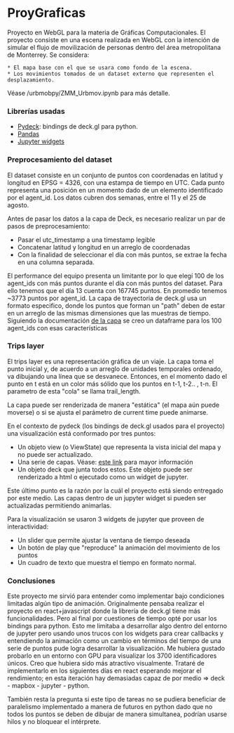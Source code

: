 # ProyGraficas

Proyecto en WebGL para la materia de Gráficas Computacionales. El proyecto consiste en una escena realizada en WebGL con la intención de simular el flujo de movilización de personas dentro del área metropolitana de Monterrey. Se considera:

	* El mapa base con el que se usara como fondo de la escena. 
	* Los movimientos tomados de un dataset externo que representen el desplazamiento. 

Véase /urbmobpy/ZMM_Urbmov.ipynb para más detalle.


### Librerías usadas
* [Pydeck](https://deckgl.readthedocs.io/en/latest/layer.html): bindings de deck.gl para python. 
* [Pandas](https://pandas.pydata.org/)
* [Jupyter widgets](https://ipywidgets.readthedocs.io/en/latest/examples/Widget%20Basics.html)

### Preprocesamiento del dataset

El dataset consiste en un conjunto de puntos con coordenadas en latitud y longitud en EPSG = 4326, con una estampa de tiempo en UTC. Cada punto representa una posición en un momento dado de un elemento identificado por el agent_id. Los datos cubren dos semanas, entre el 11 y el 25 de agosto.

Antes de pasar los datos a la capa de Deck, es necesario realizar un par de pasos de preprocesamiento:
* Pasar el utc_timestamp a una timestamp legible
* Concatenar latitud y longitud en un arreglo de coordenadas
* Con la finalidad de seleccionar el día con más puntos, se extrae la fecha en una columna separada.


El performance del equipo presenta un limitante por lo que elegí 100 de los agent_ids con más puntos durante el día con más puntos del dataset. Para ello tenemos que el día 13 cuenta con 167745 puntos. En promedio tenemos ~3773 puntos por agent_id. 
La capa de trayectoria de deck.gl usa un formato especifico, donde los puntos que forman un "path" deben de estar en un arreglo de las mismas dimensiones que las muestras de tiempo. Siguiendo la documentación [de la capa](https://deckgl.readthedocs.io/en/latest/gallery/trips_layer.html) se creo un dataframe para los 100 agent_ids con esas características

### Trips layer

El trips layer es una representación gráfica de un viaje. La capa toma el punto inicial y, de acuerdo a un arreglo de unidades temporales ordenado, va dibujando una línea que se desvanece. Entonces, en el momento dado el punto en t está en un color más sólido que los puntos en t-1, t-2.. , t-n. El parametro de esta "cola" se llama trail_length.

La capa puede ser renderizada de manera "estática" (el mapa aún puede moverse) o si se ajusta el parámetro de current time puede animarse.

En el contexto de pydeck (los bindings de deck.gl usados para el proyecto) una visualización está conformado por tres puntos: 
* Un objeto view (o ViewState) que representa la vista inicial del mapa y no puede ser actualizado.
* Una serie de capas. Véase: [este link](https://deckgl.readthedocs.io/en/latest/index.html) para mayor información
* Un objeto deck que junta todos estos. Este objeto puede ser renderizado a html o ejecutado como un widget de jupyter. 

Este último punto es la razón por la cuál el proyecto está siendo entregado por este medio. Las capas dentro de un jupyter widget si pueden ser actualizadas permitiendo animarlas.

Para la visualización se usaron 3 widgets de jupyter que proveen de interactividad:
* Un slider que permite ajustar la ventana de tiempo deseada
* Un botón de play que "reproduce" la animación del movimiento de los puntos
* Un cuadro de texto que muestra el tiempo en formato normal. 


### Conclusiones

Este proyecto me sirvió para entender como implementar bajo condiciones limitadas algún tipo de animación. Originalmente pensaba realizar el proyecto en react+javascript donde la librería de deck.gl tiene más funcionalidades. Pero al final por cuestiones de tiempo opté por usar los bindings para python. Esto me limitaba a desarrollar algo dentro del entorno de jupyter pero usando unos trucos con los widgets para crear callbacks y entendiendo la animación como un cambio en términos del tiempo de una serie de puntos pude logra desarrollar la visualización. Me hubiera gustado probarlo en un entorno con GPU para visualizar los 3700 identificadores únicos. Creo que hubiera sido más atractivo visualmente. Trataré de implementarlo en los siguientes días en react esperando mejorar el rendimiento; en esta iteración hay demasiadas capaz de por medio => deck - mapbox - jupyter - python.

También resta la pregunta si este tipo de tareas no se pudiera beneficiar de paralelismo implementado a manera de futuros en python dado que no todos los puntos se deben de dibujar de manera simultanea, podrían usarse hilos y no bloquear el intérprete. 
